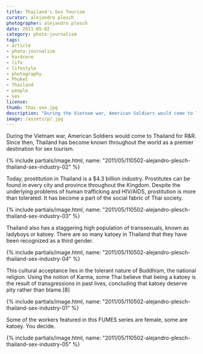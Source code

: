 ```yaml
---
title: Thailand's Sex Tourism
curator: alejandro plesch
photographer: alejandro plesch
date: 2011-05-02
category: photo-journalism
tags:
- article
- photo-journalism
- hardcore
- life
- lifestyle
- photography
- Phuket
- Thailand
- people
- sex
license:
thumb: thai-sex.jpg
description: "During the Vietnam war, American Soldiers would come to Thailand for R&amp;R.  Since then, Thailand has become known throughout the world as a premier destination for sex tourism."
image: /assets/p/.jpg
---
```

During the Vietnam war, American Soldiers would come to Thailand for R&amp;R.  Since then, Thailand has become known throughout the world as a premier destination for sex tourism.  

{% include partials/image.html, name: "2011/05/110502-alejandro-plesch-thailand-sex-industry-02" %}

Today, prostitution in Thailand is a $4.3 billion industry.  Prostitutes can be found in every city and province throughout the Kingdom.  Despite the underlying problems of human trafficking and HIV/AIDS, prostitution is more than tolerated. It has become a part of the social fabric of Thai society.


{% include partials/image.html, name: "2011/05/110502-alejandro-plesch-thailand-sex-industry-03" %}

Thailand also has a staggering high population of transsexuals, known as ladyboys or katoey.  There are so many katoey in Thailand that they have  been recognized as a third gender.  


{% include partials/image.html, name: "2011/05/110502-alejandro-plesch-thailand-sex-industry-04" %}

This cultural acceptance lies in the tolerant nature of Buddhism, the national religion.  Using the notion of Karma, some Thai believe that being a katoey is the result of transgressions in past lives, concluding that katoey deserve pity rather than blame.[8]

{% include partials/image.html, name: "2011/05/110502-alejandro-plesch-thailand-sex-industry-01" %}

Some of the workers featured in this FUMES series are female, some are katoey. You decide.

{% include partials/image.html, name: "2011/05/110502-alejandro-plesch-thailand-sex-industry-05" %}
